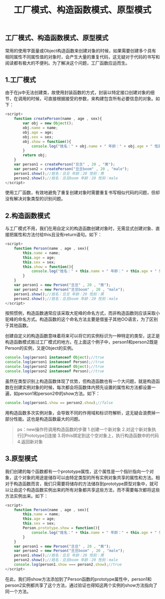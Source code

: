 ﻿---
title : 工厂模式、构造函数模式、原型模式
---

## 工厂模式、构造函数模式、原型模式
常用的使用字面量或Object构造函数来创建对象的时候，如果需要创建多个具有相同属性不同属性值的对象时，会产生大量的重复代码，这无疑对于代码的书写和阅读都有极大的不便利。为了解决这个问题，工厂函数应运而生。
## 1.工厂模式
由于在js中无法创建类，故使用封装函数的方式，封装以特定接口创建对象的细节，在调用的时候，可直接根据接受的参数，来构建包含所有必要信息的对象。如下：

```javascript
<script>
	function createPerson(name , age , sex){
		var obj = new Object();
		obj.name = name;
		obj.age = age;
		obj.sex = sex;
		obj.show = function(){
			console.log("姓名：" + obj.name + " 年龄：" + obj.age + " 性别：" + obj.sex);
		}
		return obj;
	}
	var person1 = createPerson("旦旦" , 20 , "男");
	var person2 = createPerson("旦旦boom" , 20 , "male");
	person1.show();//姓名：旦旦 年龄：20 性别：男
	person2.show();//姓名：旦旦boom 年龄：20 性别：male
</script>
```
使用工厂函数，有效地避免了重复创建对象时需要重复书写相似代码的问题，但却没有解决对象类型的识别问题。

## 2.构造函数模式
与工厂模式不用，我们在用自定义的构造函数创建对象时，无需显式创建对象、直接把属性和方法付给this且没有return语句。如下：

```javascript
<script>
	function Person(name , age , sex){
		this.name = name;
		this.age = age;
		this.sex = sex;
		this.show = function(){
			console.log("姓名：" + this.name + " 年龄：" + this.age + " 性别：" + this.sex);
		}
	}
	var person1 = new Person("旦旦" , 20 , "男");
	var person2 = new Person("旦旦boom" , 20 , "male");
	person1.show();//姓名：旦旦 年龄：20 性别：男
	person2.show();//姓名：旦旦boom 年龄：20 性别：male
</script>
```
按照惯例，构造函数通常应该采取大驼峰的命名方式，而非构造函数则应该采取小驼峰的命名方式。构造函数的这个命名方法主要是借鉴子其他OO语言，为了区别于其他函数。

创建自定义的构造函数意味着将来可以将它的实例标识为一种特定的类型，这正是构造函数模式胜过工厂模式的地方。在上面这个例子中，person1和person2既是Person的实例，又是Object的实例。

```javascript
console.log(person1 instanceof Object);//true
console.log(person1 instanceof Person);//true
console.log(person2 instanceof Object);//true
console.log(person2 instanceof Person);//true
```
虽然在类型识别上构造函数体现了优势，但构造函数也有一个大问题，就是构造函数在创建实例对象的时候，每次都会将函数体内预先设置的属性和方法都设置一遍，如person1和person2中的show方法。如下：

```javascript
console.log(person1.show == person2.show);//false
```

用构造函数多次实例对象，会导致不同的作用域和标识符解析，这无疑会浪费掉一部分性能。这也是构造函数最大的问题。

> ps：new操作符调用构造函数的步骤
> 1.创建一个新对象
> 2.对这个新对象执行[[Prototype]]连接
> 3.将this绑定到这个空对象上，执行构造函数中的代码
> 4.返回新对象

## 3.原型模式
我们创建的每个函数都有一个prototype属性，这个属性是一个指针指向一个对象，这个对象的用途是储存可以由特定类型的所有实例对象共享的属性和方法。相对于构造函数而言，我们只需要将储存的方法储存到prototype原型对象中，就可以让由这个构造函数实例出来的所有对象都共享这些方法，而不需要每次都将这些方法实例出来。如下：

```javascript
<script>
	function Person(name , age , sex){
		this.name = name;
		this.age = age;
		this.sex = sex;
		Person.prototype.show = function(){
			console.log("姓名：" + this.name + " 年龄：" + this.age + " 性别：" + this.sex);
		}
	}
	var person1 = new Person("旦旦" , 20 , "男");
	var person2 = new Person("旦旦boom" , 20 , "male");
	person1.show();//姓名：旦旦 年龄：20 性别：男
	person2.show();//姓名：旦旦boom 年龄：20 性别：male
	console.log(person1.show === person2.show);//true
</script>
```
在此，我们将show方法添加到了Person函数的prototype属性中，person1和person2实例都共享了这个方法，通过验证也得知这两个实例的show方法指向了同一个方法。

